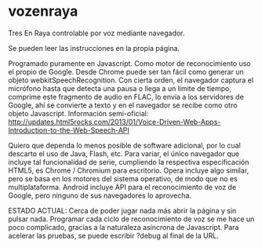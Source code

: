 vozenraya
=========

Tres En Raya controlable por voz mediante navegador.

Se pueden leer las instrucciones en la propia página.

Programado puramente en Javascript. Como motor de reconocimiento uso el propio de Google. Desde Chrome puede ser tan fácil como generar un objeto webkitSpeechRecognition. Con cierta orden, el navegador captura el micrófono hasta que detecta una pausa o llega a un límite de tiempo, comprime este fragmento de audio en FLAC, lo envía a los servidores de Google, ahí se convierte a texto y en el navegador se recibe como otro objeto Javascript.
Información semi-oficial: http://updates.html5rocks.com/2013/01/Voice-Driven-Web-Apps-Introduction-to-the-Web-Speech-API

Quiero que dependa lo menos posible de software adicional, por lo cual descarto el uso de Java, Flash, etc. Para variar, el único navegador que incluye tal funcionalidad de serie, cumpliendo la respectiva especificación HTML5, es Chrome / Chromium para escritorio. Opera incluye algo similar, pero se basa en los motores del sistema operativo, de modo que no es multiplataforma. Android incluye API para el reconocimiento de voz de Google, pero ninguno de sus navegadores lo aprovecha.


ESTADO ACTUAL:
Cerca de poder jugar nada más abrir la página y sin pulsar nada. Programar cada ciclo de reconocimiento de voz se me hace un poco complicado, gracias a la naturaleza asíncrona de Javascript.
Para acelerar las pruebas, se puede escribir  ?debug  al final de la URL.